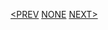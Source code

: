 [<PREV](../previous-directory/previous-file.md)
[NONE](../nothing-here.md)
[NEXT>](../next-directory/next-file.md)
